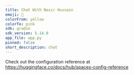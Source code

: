 ```yaml
---
title: Chat With Nasir Hussain
emoji: 🚀
colorFrom: yellow
colorTo: pink
sdk: gradio
sdk_version: 5.14.0
app_file: app.py
pinned: false
short_description: chat
---
```


Check out the configuration reference at https://huggingface.co/docs/hub/spaces-config-reference
